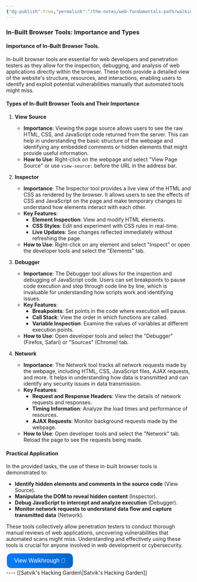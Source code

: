 ```yaml
---
{"dg-publish":true,"permalink":"/thm-notes/web-fundamentals-path/walking-an-application-module/","title":"Walking an Application - THM","tags":["web"]}
---
```


### In-Built Browser Tools: Importance and Types

#### Importance of In-Built Browser Tools.
In-built browser tools are essential for web developers and penetration testers as they allow for the inspection, debugging, and analysis of web applications directly within the browser. These tools provide a detailed view of the website's structure, resources, and interactions, enabling users to identify and exploit potential vulnerabilities manually that automated tools might miss.

#### Types of In-Built Browser Tools and Their Importance

1. **View Source**
   - **Importance**: Viewing the page source allows users to see the raw HTML, CSS, and JavaScript code returned from the server. This can help in understanding the basic structure of the webpage and identifying any embedded comments or hidden elements that might provide useful information.
   - **How to Use**: Right-click on the webpage and select "View Page Source" or use `view-source:` before the URL in the address bar.

2. **Inspector**
   - **Importance**: The Inspector tool provides a live view of the HTML and CSS as rendered by the browser. It allows users to see the effects of CSS and JavaScript on the page and make temporary changes to understand how elements interact with each other.
   - **Key Features**:
     - **Element Inspection**: View and modify HTML elements.
     - **CSS Styles**: Edit and experiment with CSS rules in real-time.
     - **Live Updates**: See changes reflected immediately without refreshing the page.
   - **How to Use**: Right-click on any element and select "Inspect" or open the developer tools and select the "Elements" tab.

3. **Debugger**
   - **Importance**: The Debugger tool allows for the inspection and debugging of JavaScript code. Users can set breakpoints to pause code execution and step through code line by line, which is invaluable for understanding how scripts work and identifying issues.
   - **Key Features**:
     - **Breakpoints**: Set points in the code where execution will pause.
     - **Call Stack**: View the order in which functions are called.
     - **Variable Inspection**: Examine the values of variables at different execution points.
   - **How to Use**: Open developer tools and select the "Debugger" (Firefox, Safari) or "Sources" (Chrome) tab.

4. **Network**
   - **Importance**: The Network tool tracks all network requests made by the webpage, including HTML, CSS, JavaScript files, AJAX requests, and more. It helps in understanding how data is transmitted and can identify any security issues in data transmission.
   - **Key Features**:
     - **Request and Response Headers**: View the details of network requests and responses.
     - **Timing Information**: Analyze the load times and performance of resources.
     - **AJAX Requests**: Monitor background requests made by the webpage.
   - **How to Use**: Open developer tools and select the "Network" tab. Reload the page to see the requests being made.

#### Practical Application
In the provided tasks, the use of these in-built browser tools is demonstrated to:
- **Identify hidden elements and comments in the source code** (View Source).
- **Manipulate the DOM to reveal hidden content** (Inspector).
- **Debug JavaScript to intercept and analyze execution** (Debugger).
- **Monitor network requests to understand data flow and capture transmitted data** (Network).

These tools collectively allow penetration testers to conduct thorough manual reviews of web applications, uncovering vulnerabilities that automated scans might miss. Understanding and effectively using these tools is crucial for anyone involved in web development or cybersecurity. 

<a href="https://blog.satvik.live/post/THM%2FWEB%2FWalking-an-Application-THM" style="text-decoration:none;">
  <button style="
    background: linear-gradient(90deg, rgba(0,123,255,1) 0%, rgba(0,102,204,1) 100%);
    border: none; /* Remove borders */
    color: white; /* White text */
    padding: 10px 20px; /* Some padding */
    text-align: center; /* Centered text */
    text-decoration: none; /* Remove underline */
    display: flex; /* Use flexbox */
    align-items: center; /* Center items vertically */
    justify-content: center; /* Center items horizontally */
    font-size: 16px; /* Increase font size */
    margin: 4px 2px; /* Add some margin */
    cursor: pointer; /* Add a pointer on hover */
    border-radius: 12px; /* Rounded corners */
    box-shadow: 0 4px 6px rgba(0, 0, 0, 0.1); /* Add shadow */
    transition: transform 0.2s; /* Animation for hover effect */
    height: 40px; /* Fixed height for better alignment */
  " onmouseover="this.style.transform='scale(1.05)';" onmouseout="this.style.transform='scale(1.0)';">
    View Walkhrough 👀
  </button>
</a>
----
[[Satvik's Hacking Garden\|Satvik's Hacking Garden]]
